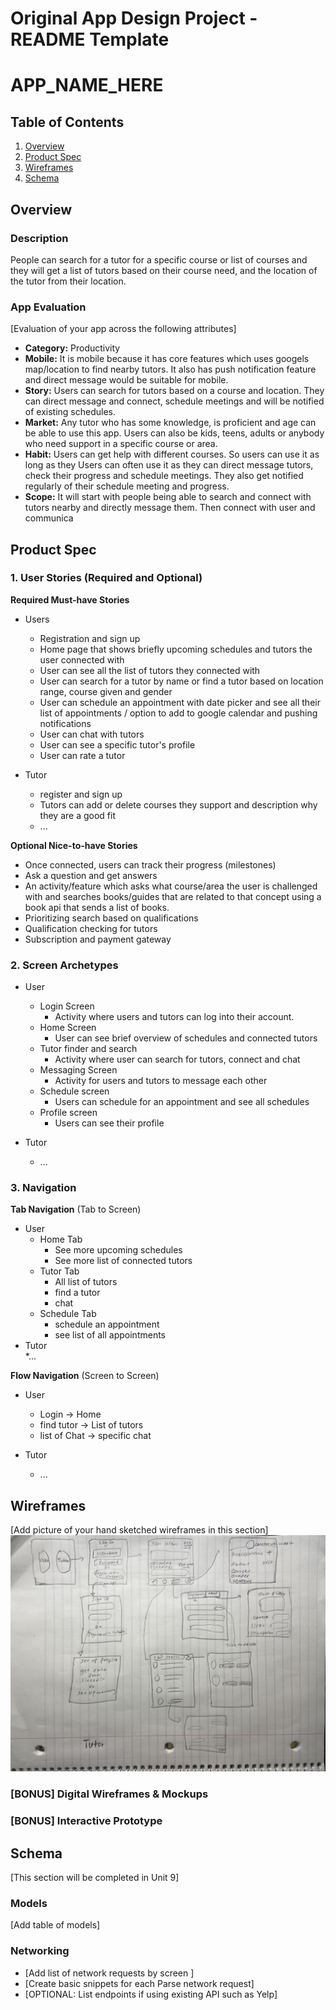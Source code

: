 Original App Design Project - README Template
===

# APP_NAME_HERE

## Table of Contents
1. [Overview](#Overview)
1. [Product Spec](#Product-Spec)
1. [Wireframes](#Wireframes)
2. [Schema](#Schema)

## Overview
### Description
People can search for a tutor for a specific course or list of courses and they will get a list of tutors based on their course need, and the location of the tutor from their location. 

### App Evaluation
[Evaluation of your app across the following attributes]
- **Category:** Productivity
- **Mobile:** It is mobile because it has core features which uses googels map/location to find nearby tutors. It also has push notification feature and direct message would be suitable for mobile. 
- **Story:** Users can search for tutors based on a course and location. They can direct message and connect, schedule meetings and will be notified of                  existing schedules.
- **Market:** Any tutor who has some knowledge, is proficient and age can be able to use this app. Users can also be kids, teens, adults or anybody who                   need support in a specific course or area. 
- **Habit:** Users can get help with different courses. So users can use it as long as they Users can often use it as they can direct message tutors, check their progress and schedule meetings. They also get notified regularly of their schedule meeting and progress. 
- **Scope:** It will start with people being able to search and connect with tutors nearby and directly message them. Then connect with user and communica

## Product Spec

### 1. User Stories (Required and Optional)

**Required Must-have Stories**

  * Users
    * Registration and sign up
    * Home page that shows briefly upcoming schedules and tutors the user connected with
    * User can see all the list of tutors they connected with
    * User can search for a tutor by name or find a tutor based on location range, course given and gender
    * User can schedule an appointment with date picker and see all their list of appointments / option to add to google calendar and pushing             notifications
    * User can chat with tutors
    * User can see a specific tutor's profile
    * User can rate a tutor 
    
  * Tutor 
    * register and sign up  
    * Tutors can add or delete courses they support and description why they are a good fit
    * ...


**Optional Nice-to-have Stories**

* Once connected, users can track their progress (milestones) 
* Ask a question and get answers
* An activity/feature which asks what course/area the user is challenged with and searches books/guides that are related to that concept using a book api that sends a list of books.
* Prioritizing search based on qualifications 
* Qualification checking for tutors
* Subscription and payment gateway


### 2. Screen Archetypes

* User

  * Login Screen
     * Activity where users and tutors can log into their account.
  * Home Screen
     * User can see brief overview of schedules and connected tutors
  * Tutor finder and search
     * Activity where user can search for tutors, connect and chat
  * Messaging Screen
    * Activity for users and tutors to message each other
  * Schedule screen
    * Users can schedule for an appointment and see all schedules 
  * Profile screen
    * Users can see their profile

* Tutor
  *  ... 
  

### 3. Navigation

**Tab Navigation** (Tab to Screen)
* User
  * Home Tab  
    * See more upcoming schedules
    * See more list of connected tutors   
  * Tutor Tab
    * All list of tutors
    * find a tutor
    * chat 
  * Schedule Tab
    * schedule an appointment
    * see list of all appointments   
* Tutor    
  *...

**Flow Navigation** (Screen to Screen)

* User
  * Login -> Home
  * find tutor -> List of tutors
  * list of Chat ->  specific chat
  
* Tutor
  *  ...


## Wireframes
[Add picture of your hand sketched wireframes in this section]
<img src="Image (5).jpeg" width=600>

### [BONUS] Digital Wireframes & Mockups

### [BONUS] Interactive Prototype

## Schema 
[This section will be completed in Unit 9]
### Models
[Add table of models]
### Networking
- [Add list of network requests by screen ]
- [Create basic snippets for each Parse network request]
- [OPTIONAL: List endpoints if using existing API such as Yelp]
